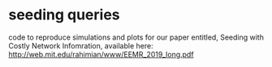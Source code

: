 # seeding queries

code to reproduce simulations and plots for our paper entitled, Seeding with Costly Network Infomration, available here: http://web.mit.edu/rahimian/www/EEMR_2019_long.pdf
